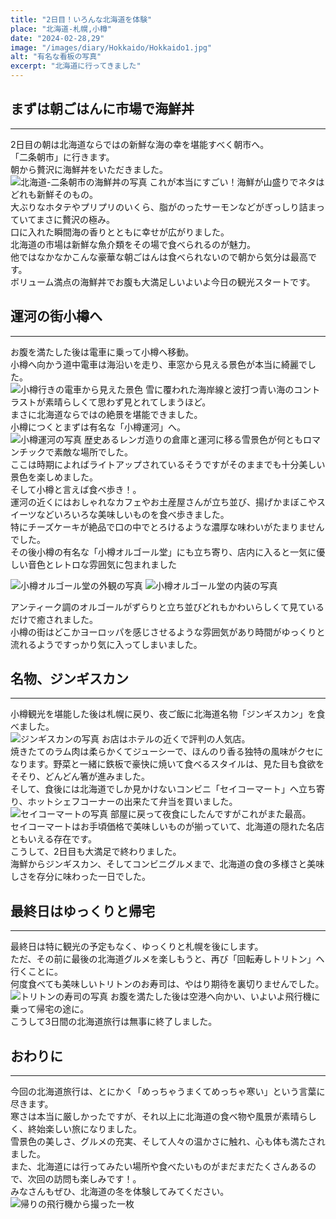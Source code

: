 ```yaml
---
title: "2日目！いろんな北海道を体験"
place: "北海道-札幌,小樽"
date: "2024-02-28,29"
image: "/images/diary/Hokkaido/Hokkaido1.jpg"
alt: "有名な看板の写真"
excerpt: "北海道に行ってきました"
---
```


## まずは朝ごはんに市場で海鮮丼
---

2日目の朝は北海道ならではの新鮮な海の幸を堪能すべく朝市へ。  
「二条朝市」に行きます。  
朝から贅沢に海鮮丼をいただきました。  
![北海道-二条朝市の海鮮丼の写真](/images/diary/Hokkaido/kaisen.jpg)
これが本当にすごい！海鮮が山盛りでネタはどれも新鮮そのもの。  
大ぶりなホタテやプリプリのいくら、脂がのったサーモンなどがぎっしり詰まっていてまさに贅沢の極み。  
口に入れた瞬間海の香りとともに幸せが広がりました。  
北海道の市場は新鮮な魚介類をその場で食べられるのが魅力。  
他ではなかなかこんな豪華な朝ごはんは食べられないので朝から気分は最高です。  
ボリューム満点の海鮮丼でお腹も大満足しいよいよ今日の観光スタートです。  

## 運河の街小樽へ
---

お腹を満たした後は電車に乗って小樽へ移動。  
小樽へ向かう道中電車は海沿いを走り、車窓から見える景色が本当に綺麗でした。  
![小樽行きの電車から見えた景色](/images/diary/Hokkaido/otaunoumi.jpg)
雪に覆われた海岸線と波打つ青い海のコントラストが素晴らしくて思わず見とれてしまうほど。  
まさに北海道ならではの絶景を堪能できました。  
小樽につくとまずは有名な「小樽運河」へ。  
![小樽運河の写真](/images/diary/Hokkaido/unga.jpg)
歴史あるレンガ造りの倉庫と運河に移る雪景色が何ともロマンチックで素敵な場所でした。  
ここは時期によればライトアップされているそうですがそのままでも十分美しい景色を楽しめました。  
そして小樽と言えば食べ歩き！。  
運河の近くにはおしゃれなカフェやお土産屋さんが立ち並び、揚げかまぼこやスイーツなどいろいろな美味しいものを食べ歩きました。  
特にチーズケーキが絶品で口の中でとろけるような濃厚な味わいがたまりませんでした。  
その後小樽の有名な「小樽オルゴール堂」にも立ち寄り、店内に入ると一気に優しい音色とレトロな雰囲気に包まれました 

<div class="inside_img">

![小樽オルゴール堂の外観の写真](/images/diary/Hokkaido/orugoru.jpg)
![小樽オルゴール堂の内装の写真](/images/diary/Hokkaido/orugoru2.jpg)

</div>

アンティーク調のオルゴールがずらりと立ち並びどれもかわいらしくて見ているだけで癒されました。  
小樽の街はどこかヨーロッパを感じさせるような雰囲気があり時間がゆっくりと流れるようですっかり気に入ってしまいました。  

## 名物、ジンギスカン
---

小樽観光を堪能した後は札幌に戻り、夜ご飯に北海道名物「ジンギスカン」を食べました。  
![ジンギスカンの写真](/images/diary/Hokkaido/jigis.jpg)
お店はホテルの近くで評判の人気店。  
焼きたてのラム肉は柔らかくてジューシーで、ほんのり香る独特の風味がクセになります。野菜と一緒に鉄板で豪快に焼いて食べるスタイルは、見た目も食欲をそそり、どんどん箸が進みました。  
そして、食後には北海道でしか見かけないコンビニ「セイコーマート」へ立ち寄り、ホットシェフコーナーの出来たて弁当を買いました。  
![セイコーマートの写真](/images/diary/Hokkaido/seiko.jpg)
部屋に戻って夜食にしたんですがこれがまた最高。  
セイコーマートはお手頃価格で美味しいものが揃っていて、北海道の隠れた名店ともいえる存在です。  
こうして、2日目も大満足で終わりました。  
海鮮からジンギスカン、そしてコンビニグルメまで、北海道の食の多様さと美味しさを存分に味わった一日でした。  

## 最終日はゆっくりと帰宅
---

最終日は特に観光の予定もなく、ゆっくりと札幌を後にします。  
ただ、その前に最後の北海道グルメを楽しもうと、再び「回転寿しトリトン」へ行くことに。  
何度食べても美味しいトリトンのお寿司は、やはり期待を裏切りませんでした。  
![トリトンの寿司の写真](/images/diary/Hokkaido/sushi.jpg)
お腹を満たした後は空港へ向かい、いよいよ飛行機に乗って帰宅の途に。  
こうして3日間の北海道旅行は無事に終了しました。  

## おわりに
---

今回の北海道旅行は、とにかく「めっちゃうまくてめっちゃ寒い」という言葉に尽きます。  
寒さは本当に厳しかったですが、それ以上に北海道の食べ物や風景が素晴らしく、終始楽しい旅になりました。  
雪景色の美しさ、グルメの充実、そして人々の温かさに触れ、心も体も満たされました。  
また、北海道には行ってみたい場所や食べたいものがまだまだたくさんあるので、次回の訪問も楽しみです！。  
みなさんもぜひ、北海道の冬を体験してみてください。  
![帰りの飛行機から撮った一枚](/images/diary/Hokkaido/hikouki.jpg)
